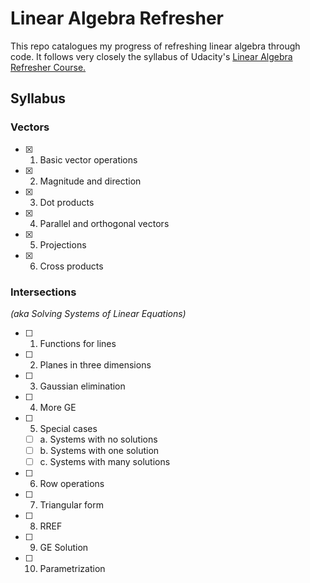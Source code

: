 # Linear Algebra Refresher

This repo catalogues my progress of refreshing linear algebra through code. It follows very closely the syllabus of Udacity's [Linear Algebra Refresher Course.](https://www.udacity.com/course/linear-algebra-refresher-course--ud953)

## Syllabus

### Vectors

- [X] 1. Basic vector operations
- [X] 2. Magnitude and direction
- [X] 3. Dot products
- [X] 4. Parallel and orthogonal vectors
- [X] 5. Projections
- [X] 6. Cross products

### Intersections

*(aka Solving Systems of Linear Equations)*

- [ ] 1. Functions for lines
- [ ] 2. Planes in three dimensions
- [ ] 3. Gaussian elimination
- [ ] 4. More GE
- [ ] 5. Special cases
    - [ ] a. Systems with no solutions
    - [ ] b. Systems with one solution
    - [ ] c. Systems with many solutions
- [ ] 6. Row operations
- [ ] 7. Triangular form
- [ ] 8. RREF
- [ ] 9. GE Solution
- [ ] 10. Parametrization
